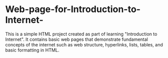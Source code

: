 # Web-page-for-Introduction-to-Internet-
This is a simple HTML project created as part of learning "Introduction to Internet".  It contains basic web pages that demonstrate fundamental concepts of the internet  such as web structure, hyperlinks, lists, tables, and basic formatting in HTML.
